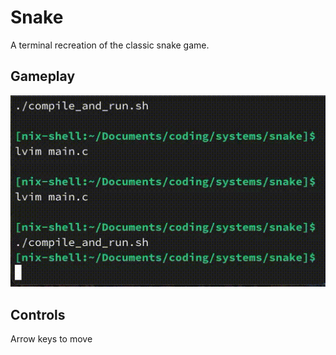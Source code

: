 # Snake
A terminal recreation of the classic snake game.

## Gameplay
![Snake Demo](gameplay.gif)

## Controls
Arrow keys to move
